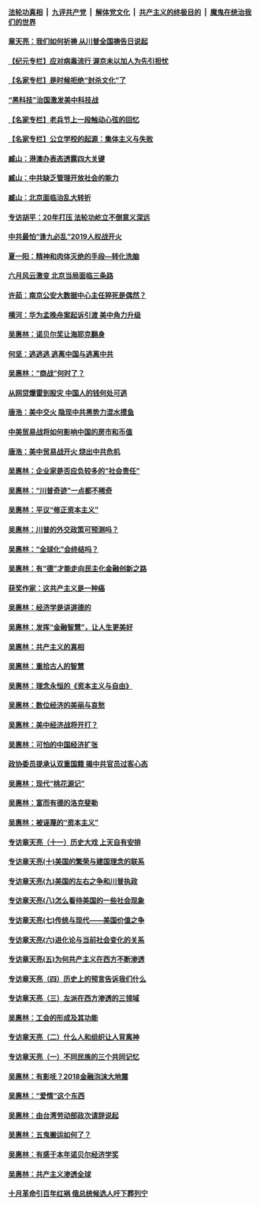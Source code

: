 

####  [法轮功真相](../../../../basic/blob/master/README.md?t=05131402) &nbsp;|&nbsp; [九评共产党](../../../../9ping.md/blob/master/README.md?t=05131402) &nbsp;|&nbsp; [解体党文化](../../../../jtdwh.md/blob/master/README.md?t=05131402)  &nbsp;|&nbsp; [共产主义的终极目的](../../../../gczydzjmd.md/blob/master/README.md?t=05131402) &nbsp;|&nbsp; [魔鬼在统治我们的世界](../../../../mgztzwmdsj.md/blob/master/README.md?t=05131402) 

#### [章天亮：我们如何祈祷 从川普全国祷告日说起](../pages/nsc423/n11944627.md?t=05131402) 

#### [【纪元专栏】应对病毒流行 渥京未以加人为先引担忧](../pages/nsc423/n11875714.md?t=05131402) 

#### [【名家专栏】是时候拒绝“封杀文化”了](../pages/nsc423/n11814093.md?t=05131402) 

#### [“黑科技”治国激发美中科技战](../pages/nsc423/n11638056.md?t=05131402) 

#### [【名家专栏】老兵节上一段触动心弦的回忆](../pages/nsc423/n11646016.md?t=05131402) 

#### [【名家专栏】公立学校的起源：集体主义与失败](../pages/nsc423/n11601833.md?t=05131402) 

#### [臧山：港澳办表态透露四大关键](../pages/nsc423/n11421628.md?t=05131402) 

#### [臧山：中共缺乏管理开放社会的能力](../pages/nsc423/n11407457.md?t=05131402) 

#### [臧山：北京面临治乱大转折](../pages/nsc423/n11406895.md?t=05131402) 

#### [专访胡平：20年打压 法轮功屹立不倒意义深远](../pages/nsc423/n11398800.md?t=05131402) 

#### [中共最怕“逢九必乱”2019人权战开火](../pages/nsc423/n11385248.md?t=05131402) 

#### [夏一阳：精神和肉体灭绝的手段—转化洗脑](../pages/nsc423/n11368250.md?t=05131402) 

#### [六月风云激变 北京当局面临三条路](../pages/nsc423/n11313668.md?t=05131402) 

#### [许茹：南京公安大数据中心主任猝死是偶然？](../pages/nsc423/n11064744.md?t=05131402) 

#### [横河：华为孟晚舟案起诉引渡 美中角力升级](../pages/nsc423/n11027230.md?t=05131402) 

#### [吴惠林：诺贝尔奖让海耶克翻身](../pages/nsc423/n10890049.md?t=05131402) 

#### [何坚：逃逃逃 逃离中国与逃离中共](../pages/nsc423/n10592891.md?t=05131402) 

#### [吴惠林：“商战”何时了？](../pages/nsc423/n10573558.md?t=05131402) 

#### [从网贷爆雷到股灾 中国人的钱何处可逃](../pages/nsc423/n10572800.md?t=05131402) 

#### [唐浩：美中交火 隐现中共黑势力混水摸鱼](../pages/nsc423/n10544040.md?t=05131402) 

#### [中美贸易战将如何影响中国的房市和币值](../pages/nsc423/n10543697.md?t=05131402) 

#### [唐浩：美中贸易战开火 烧出中共危机](../pages/nsc423/n10540126.md?t=05131402) 

#### [吴惠林：企业家是否应负较多的“社会责任”](../pages/nsc423/n10535022.md?t=05131402) 

#### [吴惠林：“川普奇迹”一点都不稀奇](../pages/nsc423/n10512808.md?t=05131402) 

#### [吴惠林：平议“修正资本主义”](../pages/nsc423/n10495724.md?t=05131402) 

#### [吴惠林：川普的外交政策可预测吗？](../pages/nsc423/n10462387.md?t=05131402) 

#### [吴惠林：“全球化”会终结吗？](../pages/nsc423/n10452838.md?t=05131402) 

#### [吴惠林：有“德”才能走向民主化金融创新之路](../pages/nsc423/n10432292.md?t=05131402) 

#### [获奖作家：这共产主义是一种癌](../pages/nsc423/n10431541.md?t=05131402) 

#### [吴惠林：经济学是讲道德的](../pages/nsc423/n10398014.md?t=05131402) 

#### [吴惠林：发挥“金融智慧”，让人生更美好](../pages/nsc423/n10375019.md?t=05131402) 

#### [吴惠林：共产主义的真相](../pages/nsc423/n10351394.md?t=05131402) 

#### [吴惠林：重拾古人的智慧](../pages/nsc423/n10337691.md?t=05131402) 

#### [吴惠林：理念永恒的《资本主义与自由》](../pages/nsc423/n10316274.md?t=05131402) 

#### [吴惠林：数位经济的美丽与哀愁](../pages/nsc423/n10292946.md?t=05131402) 

#### [吴惠林：美中经济战将开打？](../pages/nsc423/n10258825.md?t=05131402) 

#### [吴惠林：可怕的中国经济扩张](../pages/nsc423/n10219147.md?t=05131402) 

#### [政协委员提承认双重国籍 揭中共官员过客心态](../pages/nsc423/n10208809.md?t=05131402) 

#### [吴惠林：现代“桃花源记”](../pages/nsc423/n10185234.md?t=05131402) 

#### [吴惠林：富而有德的洛克斐勒](../pages/nsc423/n10142264.md?t=05131402) 

#### [吴惠林：被诬蔑的“资本主义”](../pages/nsc423/n10124816.md?t=05131402) 

#### [专访章天亮（十一）历史大戏 上天自有安排](../pages/nsc423/n10094905.md?t=05131402) 

#### [专访章天亮(十)美国的繁荣与建国理念的联系](../pages/nsc423/n10094899.md?t=05131402) 

#### [专访章天亮(九)美国的左右之争和川普执政](../pages/nsc423/n10094889.md?t=05131402) 

#### [专访章天亮(八)怎么看待美国的一些社会现象](../pages/nsc423/n10094857.md?t=05131402) 

#### [专访章天亮(七)传统与现代——美国价值之争](../pages/nsc423/n10093140.md?t=05131402) 

#### [专访章天亮(六)进化论与当前社会变化的关系](../pages/nsc423/n10092036.md?t=05131402) 

#### [专访章天亮(五)为何共产主义在西方不断渗透](../pages/nsc423/n10083620.md?t=05131402) 

#### [专访章天亮（四）历史上的预言告诉我们什么](../pages/nsc423/n10083606.md?t=05131402) 

#### [专访章天亮（三）左派在西方渗透的三领域](../pages/nsc423/n10081115.md?t=05131402) 

#### [吴惠林：工会的形成及其功能](../pages/nsc423/n10080633.md?t=05131402) 

#### [专访章天亮（二）什么人和组织让人背离神](../pages/nsc423/n10076637.md?t=05131402) 

#### [专访章天亮（一）不同民族的三个共同记忆](../pages/nsc423/n10074188.md?t=05131402) 

#### [吴惠林：有影呒？2018金融泡沫大地震](../pages/nsc423/n10040534.md?t=05131402) 

#### [吴惠林：“爱情”这个东西](../pages/nsc423/n10019423.md?t=05131402) 

#### [吴惠林：由台湾劳动部政次请辞说起](../pages/nsc423/n9979679.md?t=05131402) 

#### [吴惠林：五鬼搬运如何了？](../pages/nsc423/n9925338.md?t=05131402) 

#### [吴惠林：有感于本年诺贝尔经济学奖](../pages/nsc423/n9871883.md?t=05131402) 

#### [吴惠林：共产主义渗透全球](../pages/nsc423/n9812748.md?t=05131402) 

#### [十月革命引百年红祸 俄总统候选人吁下葬列宁](../pages/nsc423/n9810182.md?t=05131402) 

